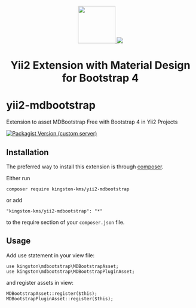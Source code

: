 <p align="center">
  <a href="https://github.com/yiisoft" target="_blank">
    <img src="https://avatars0.githubusercontent.com/u/993323" height="100px">
  </a>
  <a href="https://mdbootstrap.com/docs/jquery/getting-started/download/" target="_blank">
    <img src="https://mdbootstrap.com/img/Marketing/general/logo/medium/mdb-r.png">
  </a>
</p>

<h1 align="center">Yii2 Extension with Material Design for Bootstrap 4</h1>

<p align="center">

</p>

# yii2-mdbootstrap
Extension to asset MDBootstrap Free with Bootstrap 4 in Yii2 Projects

[![Packagist Version (custom server)](https://img.shields.io/packagist/v/kingston-kms/yii2-mdbootstrap?style=plastic)](https://packagist.org/packages/kingston-kms/yii2-mdbootstrap)

Installation
------------

The preferred way to install this extension is through [composer](http://getcomposer.org/download/).

Either run

```
composer require kingston-kms/yii2-mdbootstrap
```

or add

```
"kingston-kms/yii2-mdbootstrap": "*"
```

to the require section of your `composer.json` file.

Usage
----

Add use statement in your view file:
```
use kingston\mdbootstrap\MDBootstrapAsset;
use kingston\mdbootstrap\MDBootstrapPluginAsset;
```
and register assets in view:
```
MDBootstrapAsset::register($this);
MDBootstrapPluginAsset::register($this);
```
